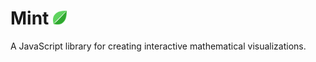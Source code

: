 # Mint <img width="22pt" src="./logo/logo_128x128.png"></img>

A JavaScript library for creating interactive mathematical visualizations.

